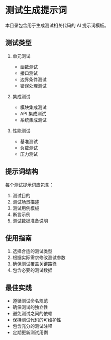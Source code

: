 # 测试生成提示词

本目录包含用于生成测试相关代码的 AI 提示词模板。

## 测试类型

1. 单元测试
   - 函数测试
   - 接口测试
   - 边界条件测试
   - 错误处理测试

2. 集成测试
   - 模块集成测试
   - API 集成测试
   - 系统集成测试

3. 性能测试
   - 基准测试
   - 负载测试
   - 压力测试

## 提示词结构

每个测试提示词应包含：

1. 测试目的
2. 测试场景描述
3. 测试用例模板
4. 断言示例
5. 测试数据准备说明

## 使用指南

1. 选择合适的测试类型
2. 根据实际需求修改测试参数
3. 确保测试覆盖关键路径
4. 包含必要的测试数据

## 最佳实践

- 遵循测试命名规范
- 确保测试的独立性
- 避免测试之间的依赖
- 保持测试代码的可维护性
- 包含充分的测试注释
- 定期更新测试用例 